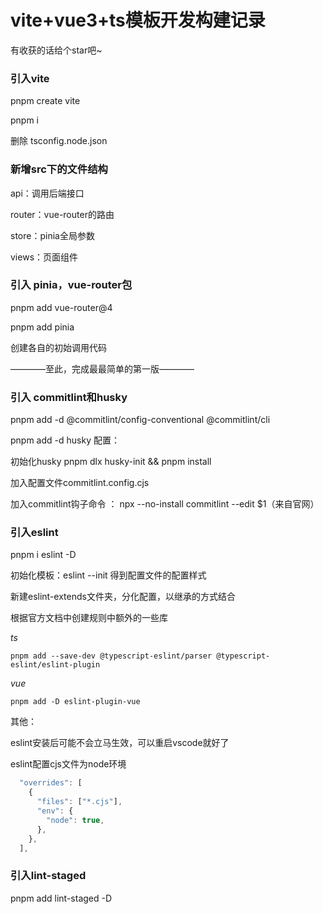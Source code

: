 # vite+vue3+ts模板开发构建记录

有收获的话给个star吧~

### 引入vite

pnpm create vite

pnpm i

删除 tsconfig.node.json

### 新增src下的文件结构

api：调用后端接口

router：vue-router的路由

store：pinia全局参数 

views：页面组件

### 引入 pinia，vue-router包

pnpm add vue-router@4

pnpm add pinia

创建各自的初始调用代码

————至此，完成最最简单的第一版————

### 引入 commitlint和husky

pnpm add -d @commitlint/config-conventional @commitlint/cli 

pnpm add -d husky
配置：

初始化husky  pnpm dlx husky-init && pnpm install

加入配置文件commitlint.config.cjs

加入commitlint钩子命令 ： npx --no-install commitlint --edit $1（来自官网）

### 引入eslint

pnpm i eslint -D

初始化模板：eslint --init 得到配置文件的配置样式

新建eslint-extends文件夹，分化配置，以继承的方式结合

根据官方文档中创建规则中额外的一些库

*ts*

```
pnpm add --save-dev @typescript-eslint/parser @typescript-eslint/eslint-plugin
```

*vue*

```
pnpm add -D eslint-plugin-vue 
```

其他：

eslint安装后可能不会立马生效，可以重启vscode就好了

eslint配置cjs文件为node环境

```js
  "overrides": [
    {
      "files": ["*.cjs"],
      "env": {
        "node": true,
      },
    },
  ],
```

### 引入lint-staged

pnpm add lint-staged -D
